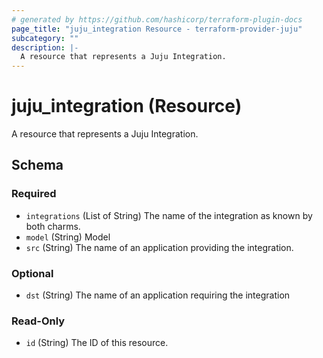 ```yaml
---
# generated by https://github.com/hashicorp/terraform-plugin-docs
page_title: "juju_integration Resource - terraform-provider-juju"
subcategory: ""
description: |-
  A resource that represents a Juju Integration.
---
```


# juju_integration (Resource)

A resource that represents a Juju Integration.



<!-- schema generated by tfplugindocs -->
## Schema

### Required

- `integrations` (List of String) The name of the integration as known by both charms.
- `model` (String) Model
- `src` (String) The name of an application providing the integration.

### Optional

- `dst` (String) The name of an application requiring the integration

### Read-Only

- `id` (String) The ID of this resource.


